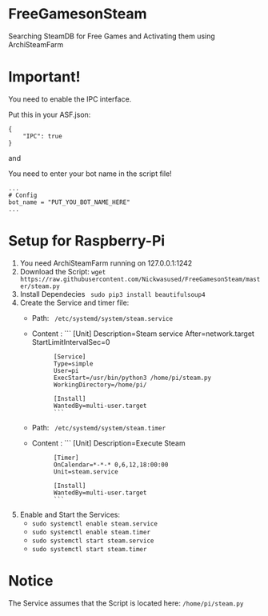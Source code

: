 # FreeGamesonSteam
Searching SteamDB for Free Games and Activating them using  ArchiSteamFarm 

# Important!
You need to enable the IPC interface.

Put this in your ASF.json:
```
{
	"IPC": true
}
```

and

You need to enter your bot name in the script file!
```
...
# Config
bot_name = "PUT_YOU_BOT_NAME_HERE"
...
```

# Setup for Raspberry-Pi

1. You need ArchiSteamFarm running on 127.0.0.1:1242
2. Download the Script: ``` wget https://raw.githubusercontent.com/Nickwasused/FreeGamesonSteam/master/steam.py ```
3. Install Dependecies ```  sudo pip3 install beautifulsoup4 ```
4. Create the Service and timer file:
	- Path: ``` /etc/systemd/system/steam.service```
	- Content : ```
				[Unit]
				Description=Steam service
				After=network.target
				StartLimitIntervalSec=0

				[Service]
				Type=simple
				User=pi
				ExecStart=/usr/bin/python3 /home/pi/steam.py
				WorkingDirectory=/home/pi/

				[Install]
				WantedBy=multi-user.target
				```
				
	- Path: ``` /etc/systemd/system/steam.timer```
	- Content : ```
				[Unit]
				Description=Execute Steam

				[Timer]
				OnCalendar=*-*-* 0,6,12,18:00:00
				Unit=steam.service

				[Install]
				WantedBy=multi-user.target
				```
5. Enable and Start the Services:
	- ``` sudo systemctl enable steam.service ```
	- ``` sudo systemctl enable steam.timer ```
	- ``` sudo systemctl start steam.service ```
	- ``` sudo systemctl start steam.timer ```

# Notice

The Service assumes that the Script is located here: ``` /home/pi/steam.py ```